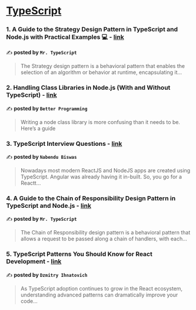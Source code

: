 
<h1><a href=https://medium.com/tag/typescript-tips/recommended target="_blank" rel="noopener noreferrer">TypeScript</a></h1>
<h3>1. A Guide to the Strategy Design Pattern in TypeScript and Node.js with Practical Examples 💻 - <a href="https://medium.com/@robinviktorsson/a-guide-to-the-strategy-design-pattern-in-typescript-and-node-js-with-practical-examples-c3d6984a2050" target="_blank" rel="noopener noreferrer">link</a></h3>

✍️ **posted by `Mr. TypeScript`**

<blockquote>The Strategy design pattern is a behavioral pattern that enables the selection of an algorithm or behavior at runtime, encapsulating it…</blockquote>

<h3>2. Handling Class Libraries in Node.js (With and Without TypeScript) - <a href="https://medium.com/better-programming/handling-class-libraries-in-node-js-with-and-without-typescript-39b73b2186b6" target="_blank" rel="noopener noreferrer">link</a></h3>

✍️ **posted by `Better Programming`**

<blockquote>Writing a node class library is more confusing than it needs to be. Here’s a guide</blockquote>

<h3>3. TypeScript Interview Questions - <a href="https://medium.com/@nabendu82/typescript-interview-questions-80d4bb1e9733" target="_blank" rel="noopener noreferrer">link</a></h3>

✍️ **posted by `Nabendu Biswas`**

<blockquote>Nowadays most modern ReactJS and NodeJS apps are created using TypeScript. Angular was already having it in-built. So, you go for a Reactt…</blockquote>

<h3>4. A Guide to the Chain of Responsibility Design Pattern in TypeScript and Node.js - <a href="https://medium.com/@robinviktorsson/a-guide-to-the-chain-of-responsibility-design-pattern-in-typescript-and-node-js-0c1560a532cd" target="_blank" rel="noopener noreferrer">link</a></h3>

✍️ **posted by `Mr. TypeScript`**

<blockquote>The Chain of Responsibility design pattern is a behavioral pattern that allows a request to be passed along a chain of handlers, with each…</blockquote>

<h3>5. TypeScript Patterns You Should Know for React Development - <a href="https://medium.com/@ignatovich.dm/typescript-patterns-you-should-know-for-react-development-d43129494027" target="_blank" rel="noopener noreferrer">link</a></h3>

✍️ **posted by `Dzmitry Ihnatovich`**

<blockquote>As TypeScript adoption continues to grow in the React ecosystem, understanding advanced patterns can dramatically improve your code…</blockquote>

